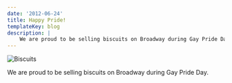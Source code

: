 ```yaml
---
date: '2012-06-24'
title: Happy Pride!
templateKey: blog
description: |
    We are proud to be selling biscuits on Broadway during Gay Pride Day.
---
```

<img src="/uploads/pride-biscuits.jpg" class="img-fluid page-image shadow m-3" alt="Biscuits" />

We are proud to be selling biscuits on Broadway during Gay Pride Day.
